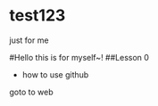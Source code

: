 test123
=======

just for me

#Hello this is for myself~!
##Lesson 0
* how to use github 

goto to web



